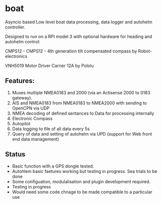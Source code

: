 # boat

Asyncio based Low level boat data processing, data logger and autohelm controller.

Designed to run on a RPI model 3 with optional hardware for heading and autohelm control:

CMPS12 - CMPS12 - 4th generation tilt compensated compass by Robot-electronics

VNH5019 Motor Driver Carrier 12A by Pololu

## Features:

1) Muxes multiple NMEA0183 and 2000 (via an Actisense 2000 to 0183 gateway).
2) AIS and NMEA0183 from NMEA0183 to NMEA2000 with sending to OpenCPN via UDP
3) NMEA decoding of defined sentances to Data for processing internally
4) Electronic Compass
5) Autopilot
6) Data logging to file of all data every 5s
7) Query of data and setting of autohelm via UPD (support for Web front end data management)

## Status
* Basic function with a GPS dongle tested.
* Autohlem basic faetures working but testing in progress.  Sea trials to be done
* Some configuation, modulalisation and plugin development required.
* Testing in progress
* Would need some code chnage to be made compatible to a particular use 
